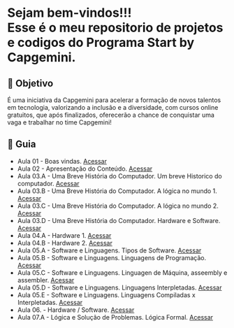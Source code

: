 

<h1> Sejam bem-vindos!!! </br>
 Esse é o meu repositorio de projetos e codigos do Programa Start by Capgemini. </h1>


<h2> 🎯 Objetivo </h2>

É uma iniciativa da Capgemini para acelerar a formação de novos talentos em tecnologia, valorizando a inclusão e a diversidade, com cursos online gratuitos, que após finalizados, oferecerão a chance de conquistar uma vaga e trabalhar no time Capgemini!




<h2 dir="auto"> 🚦 Guia </h2>
<ul dir="auto">
 <li> Aula 01 - Boas vindas. <a href="https://"> Acessar </a></li>
 <li> Aula 02 - Apresentação do Conteúdo. <a href="https://"> Acessar </a></li>
 <li> Aula 03.A - Uma Breve História do Computador. Um breve Historico do computador. <a href="https://"> Acessar </a></li>
 <li> Aula 03.B - Uma Breve História do Computador. A lógica no mundo 1. <a href="https://"> Acessar </a></li>
 <li> Aula 03.C - Uma Breve História do Computador. A lógica no mundo 2. <a href="https://"> Acessar </a></li>
 <li> Aula 03.D - Uma Breve História do Computador. Hardware e Software. <a href="https://"> Acessar </a></li>
 <li> Aula 04.A - Hardware 1. <a href="https://"> Acessar </a></li>
 <li> Aula 04.B - Hardware 2. <a href="https://"> Acessar </a></li>
 <li> Aula 05.A - Software e Linguagens. Tipos de Software. <a href="https://"> Acessar </a></li>
 <li> Aula 05.B - Software e Linguagens. Linguagens de Programação. <a href="https://"> Acessar </a></li>
 <li> Aula 05.C - Software e Linguagens. Linguagen de Máquina, asseembly e assembler. <a href="https://"> Acessar </a></li>
 <li> Aula 05.D - Software e Linguagens. Linguagens Interpletadas. <a href="https://"> Acessar </a></li>
 <li> Aula 05.E - Software e Linguagens. Linguagens Compiladas x Interpletadas. <a href="https://"> Acessar </a></li>
 <li> Aula 06. - Hardware / Software. <a href="https://"> Acessar </a></li>
 <li> Aula 07.A - Lógica e Solução de Problemas. Lógica Formal. <a href="https://"> Acessar </a></li>
   

</ul>
